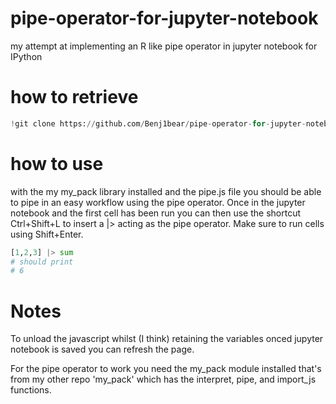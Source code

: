 # pipe-operator-for-jupyter-notebook
my attempt at implementing an R like pipe operator in jupyter notebook for IPython

# how to retrieve
```python
!git clone https://github.com/Benj1bear/pipe-operator-for-jupyter-notebook
```
# how to use
with the my my_pack library installed and the pipe.js file you should be able to pipe in an easy workflow using the pipe operator. Once in the jupyter notebook and the first cell has been run you can then use the shortcut Ctrl+Shift+L to insert a |> acting as the pipe operator. Make sure to run cells using Shift+Enter.
```python
[1,2,3] |> sum
# should print
# 6
```
# Notes
To unload the javascript whilst (I think) retaining the variables onced jupyter notebook is saved you can refresh the page.

For the pipe operator to work you need the my_pack module installed that's from my other repo 'my_pack' which has the interpret, pipe, and import_js functions.
